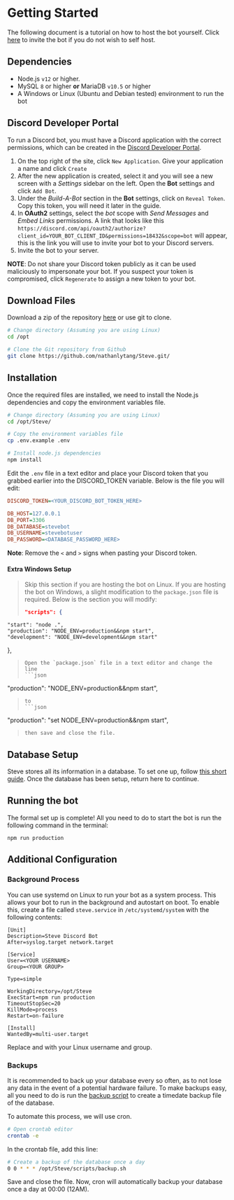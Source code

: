 # Getting Started

The following document is a tutorial on how to host the bot yourself.  Click [here](https://discord.com/oauth2/authorize?client_id=773117222380896276&permissions=18432&scope=bot) to invite the bot if you do not wish to self host.

## Dependencies
* Node.js `v12` or higher.
* MySQL `8` or higher **or** MariaDB `v10.5` or higher
* A Windows or Linux (Ubuntu and Debian tested) environment to run the bot

## Discord Developer Portal
To run a Discord bot, you must have a Discord application with the correct permissions, which can be created in the [Discord Developer Portal](https://discord.com/developers/applications).
1. On the top right of the site, click `New Application`.  Give your application a name and click `Create`
2. After the new application is created, select it and you will see a new screen with a *Settings* sidebar on the left. Open the **Bot** settings and click `Add Bot`.
3. Under the *Build-A-Bot* section in the **Bot** settings, click on `Reveal Token`.  Copy this token, you will need it later in the guide.
4. In **OAuth2** settings, select the *bot* scope with *Send Messages* and *Embed Links* permissions. A link that looks like this `https://discord.com/api/oauth2/authorize?client_id=YOUR_BOT_CLIENT_ID&permissions=18432&scope=bot` will appear, this is the link you will use to invite your bot to your Discord servers.
5. Invite the bot to your server.

**NOTE**: Do not share your Discord token publicly as it can be used maliciously to impersonate your bot.  If you suspect your token is compromised, click `Regenerate` to assign a new token to your bot.

## Download Files
Download a zip of the repository [here](https://github.com/nathanlytang/Steve/archive/master.zip) or use git to clone.
```bash
# Change directory (Assuming you are using Linux)
cd /opt

# Clone the Git repository from Github
git clone https://github.com/nathanlytang/Steve.git/
```

## Installation
Once the required files are installed, we need to install the Node.js dependencies and copy the environment variables file.
```bash
# Change directory (Assuming you are using Linux)
cd /opt/Steve/

# Copy the environment variables file
cp .env.example .env

# Install node.js dependencies
npm install
```

Edit the `.env` file in a text editor and place your Discord token that you grabbed earlier into the DISCORD_TOKEN variable.  Below is the file you will edit:
```ini
DISCORD_TOKEN=<YOUR_DISCORD_BOT_TOKEN_HERE>

DB_HOST=127.0.0.1
DB_PORT=3306
DB_DATABASE=stevebot
DB_USERNAME=stevebotuser
DB_PASSWORD=<DATABASE_PASSWORD_HERE>
```
**Note**: Remove the `<` and `>` signs when pasting your Discord token.


#### Extra Windows Setup
>Skip this section if you are hosting the bot on Linux.  If you are hosting the bot on Windows, a slight modification to the `package.json` file is required.  Below is the section you will modify:
>```json
>"scripts": {
    "start": "node .",
    "production": "NODE_ENV=production&&npm start",
    "development": "NODE_ENV=development&&npm start"
},
>```
>Open the `package.json` file in a text editor and change the line
>```json
"production": "NODE_ENV=production&&npm start",
>```
>to 
>```json
"production": "set NODE_ENV=production&&npm start",
>```
>then save and close the file.

## Database Setup
Steve stores all its information in a database. To set one up, follow [this short guide](db_setup.md).  Once the database has been setup, return here to continue.

## Running the bot
The formal set up is complete!  All you need to do to start the bot is run the following command in the terminal:
```
npm run production
```

## Additional Configuration

### Background Process
You can use systemd on Linux to run your bot as a system process.  This allows your bot to run in the background and autostart on boot.  To enable this, create a file called `steve.service` in `/etc/systemd/system` with the following contents:
```
[Unit]
Description=Steve Discord Bot
After=syslog.target network.target

[Service]
User=<YOUR USERNAME>
Group=<YOUR GROUP>

Type=simple

WorkingDirectory=/opt/Steve
ExecStart=npm run production
TimeoutStopSec=20
KillMode=process
Restart=on-failure

[Install]
WantedBy=multi-user.target
```
Replace <YOUR USERNAME> and <YOUR GROUP> with your Linux username and group.

### Backups
It is recommended to back up your database every so often, as to not lose any data in the event of a potential hardware failure.  To make backups easy, all you need to do is run the [backup script](../../scripts/backup.sh) to create a timedate backup file of the database.

To automate this process, we will use cron.

```bash
# Open crontab editor
crontab -e
```

In the crontab file, add this line:
```bash
# Create a backup of the database once a day
0 0 * * * /opt/Steve/scripts/backup.sh
```
Save and close the file.  Now, cron will automatically backup your database once a day at 00:00 (12AM).